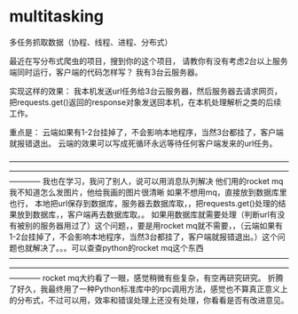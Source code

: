 # multitasking
多任务抓取数据（协程、线程、进程、分布式）

最近在写分布式爬虫的项目，搜到你的这个项目，
请教你有没有考虑2台以上服务端同时运行，客户端的代码怎样写？
我有3台云服务器。

实现这样的效果：
我本机发送url任务给3台云服务器，然后服务器去请求网页，
把requests.get()返回的response对象发送回本机，在本机处理解析之类的后续工作。

重点是：
云端如果有1-2台挂掉了，不会影响本地程序，当然3台都挂了，客户端就报错退出。
云端的效果可以写成死循环永远等待任何客户端发来的url任务。

————————————————————————————————————————————————————————————————————————————
我也在学习，我问了别人，说可以用消息队列解决
他们用的rocket mq
我不知道怎么发图片，他给我画的图片很清晰
如果不想用mq，直接放到数据库里也行，
本地把url保存到数据库，服务器去数据库取，，把requests.get()处理的结果放到数据库，，客户端再去数据库取。。
如果用数据库就需要处理（判断url有没有被别的服务器用过了）这个问题，，要是用rocket mq就不需要，，（云端如果有1-2台挂掉了，不会影响本地程序，当然3台都挂了，客户端就报错退出。）这个问题也就解决了。。。可以查查python的rocket mq这个东西
————————————————————————————————————————————————————————————————————————————
rocket mq大约看了一眼，感觉稍微有些复杂，有空再研究研究。
折腾了好久，我最终用了一种Python标准库中的rpc调用方法，感觉也不算真正意义上的分布式，不过可以用，效率和错误处理上还没有处理，你看看是否有改进意见。

